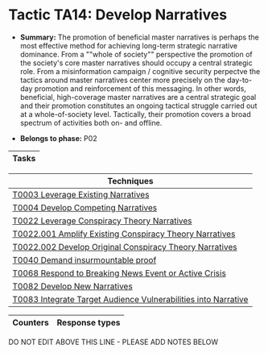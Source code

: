 # Tactic TA14: Develop Narratives

* **Summary:** The promotion of beneficial master narratives is perhaps the most effective method for achieving long-term strategic narrative dominance. From a ""whole of society"" perspective the promotion of the society's core master narratives should occupy a central strategic role. From a misinformation campaign / cognitive security perpectve the tactics around master narratives center more precisely on the day-to-day promotion and reinforcement of this messaging. In other words, beneficial, high-coverage master narratives are a central strategic goal and their promotion constitutes an ongoing tactical struggle carried out at a whole-of-society level. Tactically, their promotion covers a broad spectrum of activities both on- and offline.

* **Belongs to phase:** P02



| Tasks |
| ----- |



| Techniques |
| ---------- |
| [T0003 Leverage Existing Narratives](../../generated_pages/techniques/T0003.md) |
| [T0004 Develop Competing Narratives](../../generated_pages/techniques/T0004.md) |
| [T0022 Leverage Conspiracy Theory Narratives](../../generated_pages/techniques/T0022.md) |
| [T0022.001 Amplify Existing Conspiracy Theory Narratives](../../generated_pages/techniques/T0022.001.md) |
| [T0022.002 Develop Original Conspiracy Theory Narratives](../../generated_pages/techniques/T0022.002.md) |
| [T0040 Demand insurmountable proof](../../generated_pages/techniques/T0040.md) |
| [T0068 Respond to Breaking News Event or Active Crisis](../../generated_pages/techniques/T0068.md) |
| [T0082 Develop New Narratives](../../generated_pages/techniques/T0082.md) |
| [T0083 Integrate Target Audience Vulnerabilities into Narrative](../../generated_pages/techniques/T0083.md) |



| Counters | Response types |
| -------- | -------------- |


DO NOT EDIT ABOVE THIS LINE - PLEASE ADD NOTES BELOW
